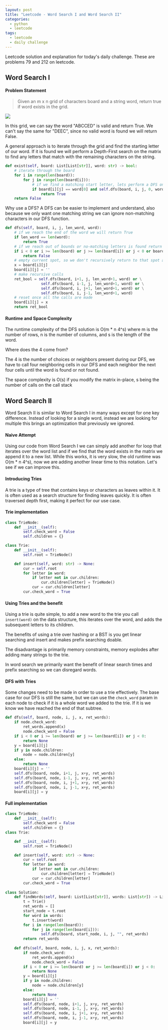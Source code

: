 ```yaml
---
layout: post
title: "Leetcode - Word Search I and Word Search II"
categories:
  - python
  - leetcode 
tags:
  - leetcode
  - daily challenge
---
```


Leetcode solution and explanation for today's daily challenge. These are problems 79 and 212 on leetcode.

## Word Search I

#### Problem Statement
> Given an m x n grid of characters board and a string word, return true if word exists in the grid.

![](https://assets.leetcode.com/uploads/2020/11/04/word2.jpg)

In this grid, we can say the word "ABCCED" is valid and return True. We can't say the same for "DEEC", since no valid word is found we will return False.

A general approach is to iterate through the grid and find the starting letter of our word. If it is found we will perform a Depth-First search on the matrix to find any letters that match with the remaining characters on the string.

```python
def exist(self, board: List[List[str]], word: str) -> bool:
    # iterate through the board
    for i in range(len(board)):
        for j in range(len(board[i])):
            # if we find a matching start letter, lets perform a DFS on the board.
            if board[i][j] == word[0] and self.dfs(board, i, j, 0, word):
                return True
    return False
```

Why use a DFS? A DFS can be easier to implement and understand, also because we only want one matching string we can ignore non-matching characters in our DFS function.

```python
def dfs(self, board, i, j, len_word, word):
    # if we reach the end of the word we will return True
    if len_word == len(word):
        return True
    # if we reach out of bounds or no-matching letters is found return false
    if i < 0 or i >= len(board) or j >= len(board[i]) or j < 0 or board[i][j] != word[len_word]:
        return False
    # empty current spot, so we don't recursively return to that spot and accidentally count it
    x = board[i][j]
    board[i][j] = ''
    # make recursive calls 
    ret_bool = self.dfs(board, i+1, j, len_word+1, word) or \
                self.dfs(board, i-1, j, len_word+1, word) or \
                self.dfs(board, i, j+1, len_word+1, word) or \
                self.dfs(board, i, j-1, len_word+1, word)
    # reset once all the calls are made
    board[i][j] = x
    return ret_bool
```

#### Runtime and Space Complexity
The runtime complexity of the DFS solution is O(m * n 4^s) where m is the number of rows, n is the number of columns, and s is the length of the word.

Where does the 4 come from?

The 4 is the number of choices or neighbors present during our DFS, we have to call four neighboring cells in our DFS and each neighbor the next four cells until the word is found or not found.

The space complexity is O(s) if you modify the matrix in-place, s being the number of calls on the call stack

## Word Search II

Word Search II is similar to Word Search I in many ways except for one key difference. Instead of looking for a single word, instead we are looking for multiple this brings an optimization that previously we ignored.

#### Naive Attempt

Using our code from Word Search I we can simply add another for loop that iterates over the word list and if we find that the word exists in the matrix we append it to a new list.
While this works, it is very slow, the old runtime was O(m * n 4^s), now we are adding another linear time to this notation. Let's see if we can improve this.

#### Introducing Tries

A trie is a type of tree that contains keys or characters as leaves within it. It is often used as a search structure for finding leaves quickly. It is often traversed depth first, making it perfect for our use case.

#### Trie implementation

```python
class TrieNode:
    def __init__(self):
        self.check_word = False
        self.children = {}

class Trie:
    def __init__(self):
        self.root = TrieNode()

    def insert(self, word: str) -> None:
        cur = self.root
        for letter in word:
            if letter not in cur.children:
                cur.children[letter] = TrieNode()
            cur = cur.children[letter]
        cur.check_word = True
```

#### Using Tries and the benefit

Using a trie is quite simple, to add a new word to the trie you call `insert(word)` on the data structure, this iterates over the word, and adds the subsequent letters to its children.

The benefits of using a trie over hashing or a BST is you get linear searching and insert and makes prefix searching doable. 

The disadvantage is primarily memory constraints, memory explodes after adding many strings to the trie.

In word search we primarily want the benefit of linear search times and prefix searching so we can disregard words.

#### DFS with Tries

Some changes need to be made in order to use a trie effectively. The base case for our DFS is still the same, but we can use the `check_word` param in each node to check if it is a whole word we added to the trie. If it is we know we have reached the end of that subtree.

```python
def dfs(self, board, node, i, j, x, ret_words):
    if node.check_word:
        ret_words.append(x)
        node.check_word = False
    if i < 0 or i >= len(board) or j >= len(board[i]) or j < 0:
        return None
    y = board[i][j]
    if y in node.children:
        node = node.children[y]
    else:
        return None
    board[i][j] = ''
    self.dfs(board, node, i+1, j, x+y, ret_words)
    self.dfs(board, node, i-1, j, x+y, ret_words) 
    self.dfs(board, node, i, j+1, x+y, ret_words)
    self.dfs(board, node, i, j-1, x+y, ret_words) 
    board[i][j] = y
```

#### Full implementation

```python
class TrieNode:
    def __init__(self):
        self.check_word = False
        self.children = {}
class Trie:

    def __init__(self):
        self.root = TrieNode()

    def insert(self, word: str) -> None:
        cur = self.root
        for letter in word:
            if letter not in cur.children:
                cur.children[letter] = TrieNode()
            cur = cur.children[letter]
        cur.check_word = True
        
class Solution:
    def findWords(self, board: List[List[str]], words: List[str]) -> List[str]:
        t = Trie()
        ret_words = []
        start_node = t.root
        for word in words:
            t.insert(word)
        for i in range(len(board)):
            for j in range(len(board[i])):
                self.dfs(board, start_node, i, j, "", ret_words)
        return ret_words
    
    def dfs(self, board, node, i, j, x, ret_words):
        if node.check_word:
            ret_words.append(x)
            node.check_word = False
        if i < 0 or i >= len(board) or j >= len(board[i]) or j < 0:
            return None
        y = board[i][j]
        if y in node.children:
            node = node.children[y]
        else:
            return None
        board[i][j] = ''
        self.dfs(board, node, i+1, j, x+y, ret_words)
        self.dfs(board, node, i-1, j, x+y, ret_words) 
        self.dfs(board, node, i, j+1, x+y, ret_words)
        self.dfs(board, node, i, j-1, x+y, ret_words) 
        board[i][j] = y
```